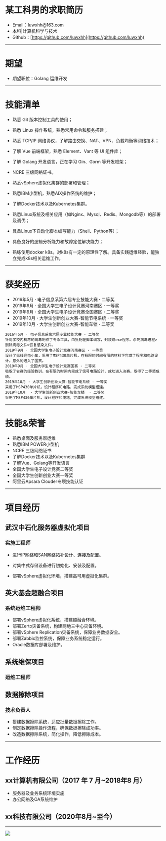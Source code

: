 # 某工科男的求职简历

- Email：luwxhh@163.com
- 本科|计算机科学与技术
- Github：[https://github.com/luwxhh](https://github.com/luwxhh)

---

# 期望

- 期望职位：Golang 运维开发

---

# 技能清单

- 熟悉 Git 版本控制工具的使用；

- 熟悉 Linux 操作系统，熟悉常用命令和服务搭建；

- 熟悉 TCP/IP 网络协议，了解路由交换、NAT、VPN、负载均衡等网络技术；

- 了解 Vue 前端框架，熟悉 Element、Vant 等 UI 组件库；

- 了解 Golang 开发语言，正在学习 Gin、Gorm 等开发框架；

- NCRE 三级网络证书。

- 熟悉vSphere虚拟化集群的部署和管理；

- 熟悉IBM小型机，熟悉AIX操作系统的维护；

- 了解Docker技术以及Kubernetes集群。

- 熟悉Linux系统及相关应用（如Nginx、Mysql、Redis、Mongodb等）的部署及调优；

- 具备Linux下自动化脚本编写能力（Shell、Python等）；

- 具备良好的逻辑分析能力和故障定位解决能力；

- 熟练使用docker k8s。对k8s有一定的原理性了解。具备实践运维经验，能独立完成k8s相关运维工作。

  

---

# 获奖经历

- 2016年5月 · 电子信息系第六届专业技能大赛 **·** 二等奖
- 2019年9月 **·** 全国大学生电子设计竞赛河南赛区 **·** 一等奖
- 2019年9月 **·** 全国大学生电子设计竞赛全国赛区 **·** 二等奖
- 2019年10月 **·** 大学生创新创业大赛-智能节电系统 **·** 一等奖
- 2019年10月 **·** 大学生创新创业大赛-智能车锁 **·** 二等奖

```
2016年5月 · 电子信息系第六届专业技能大赛 · 二等奖
针对学校内机房的病毒制作了专杀工具，由批处理脚本编写，封装成exe程序。杀死病毒进程>删除病毒文件>恢复感染文件。
2019年9月 · 全国大学生电子设计竞赛河南赛区 · 一等奖
设计了无线充电小车，采用了MSP430单片机，在有限的时间有限的材料下完成了程序和电路设计，意外的进入了国赛。
2019年9月 · 全国大学生电子设计竞赛国赛 · 二等奖
吸取了省赛的经验教训，在有限的时间内完成了信号电路设计，成功进入决赛，取得了二等奖成绩。
2019年10月 · 大学生创新创业大赛-智能节电系统 · 一等奖
采用了MSP430单片机，设计程序和电路，完成系统模型搭建。
2019年10月  · 大学生创新创业大赛-智能车锁  · 二等奖
采用了MSP430单片机，设计程序和电路，完成系统模型搭建。

```

---

# 技能&荣誉

- 熟悉桌面及服务器运维
- 熟悉IBM POWER小型机
- NCRE 三级网络证书
- 了解Docker技术以及Kubernetes集群
- 了解Vue、Golang等开发语言
- 全国大学生电子设计竞赛二等奖
- 全国大学生创新创业大赛一等奖
- 阿里云Apsara Clouder专项技能认证



---

# 项目经历

## 武汉中石化服务器虚拟化项目

### 实施工程师

- 进行IP网络和SAN网络拓补设计、连接及配置。

- 对集中式存储设备进行初始化、安装及配置。

- 部署vSphere虚拟化环境，搭建高可用虚拟化集群。



## 英大基金超融合项目

### 系统运维工程师

- 部署vSphere虚拟化系统，搭建超融合环境。
- 部署Zerto灾备系统，构建两地三中心灾备环境。
- 部署vSphere Replication灾备系统，保障业务数据安全。
- 部署Zabbix监控系统，保障业务系统稳定运行。
- Oracle数据库部署及维护。

## 系统维保项目

### 运维工程师



## 数据擦除项目

### 技术负责人

- 搭建数据擦除系统，适应批量数据擦除工作。
- 制定数据擦除操作流程，确保数据擦除成功率。
- 改造数据擦除系统，简化操作，降低擦除成本。







---

# 工作经历

## xx计算机有限公司（2017 年 7 月~2018年8 月）

- 服务器及业务系统环境实施
- 办公网络及OA系统维护

## xx科技有限公司（2020年8月~至今）

---

![](https://api.qrserver.com/v1/create-qr-code/?size=100x100&data=https://luwxhh.github.io/RESUME)
